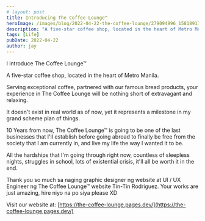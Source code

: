 ```yaml
---
# layout: post
title: Introducing The Coffee Lounge™
heroImage: /images/blog/2022-04-22-the-coffee-lounge/279094996_1581891715529535_8867864137325537511_n.jpg
description: "A five-star coffee shop, located in the heart of Metro Manila. Serving exceptional coffee, partnered with our famous bread products, your experience in The Coffee Lounge will be nothing short of extravagant and relaxing."
tags: [Life]
pubDate: 2022-04-22
author: jay
---
```


I introduce The Coffee Lounge™

A five-star coffee shop, located in the heart of Metro Manila.

Serving exceptional coffee, partnered with our famous bread products, your experience in The Coffee Lounge will be nothing short of extravagant and relaxing.

It doesn't exist in real world as of now, yet it represents a milestone in my grand scheme plan of things.

10 Years from now, The Coffee Lounge™ is going to be one of the last businesses that I'll establish before going abroad to finally be free from the society that I am currently in, and live my life the way I wanted it to be.

All the hardships that I'm going through right now, countless of sleepless nights, struggles in school, lots of existential crisis, it'll all be worth it in the end.

Thank you so much sa naging graphic designer ng website at UI / UX Engineer ng The Coffee Lounge™ website Tin-Tin Rodriguez. Your works are just amazing, hire niyo na po siya please XD

Visit our website at:  [https://the-coffee-lounge.pages.dev/](https://the-coffee-lounge.pages.dev/)